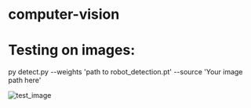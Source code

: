# computer-vision
# Testing on images:
  py detect.py --weights 'path to robot_detection.pt' --source 'Your image path here'



![test_image](https://user-images.githubusercontent.com/63576585/201433753-7681e97d-a3e2-4c0f-abee-ae594b11d715.jpg)
